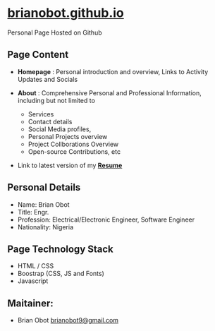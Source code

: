 # [brianobot.github.io](brianobot.github.io)

Personal Page Hosted on Github

## Page Content
- **Homepage** : Personal introduction and overview, Links to Activity Updates and Socials
- **About** : Comprehensive Personal and Professional Information, including but not limited to 
  - Services
  - Contact details
  - Social Media profiles, 
  - Personal Projects overview
  - Project Collborations Overview
  - Open-source Contributions, etc
  
- Link to latest version of my [**Resume**](https://raw.githubusercontent.com/brianobot/Resume/master/_Resume.pdf)

## Personal Details
- Name: Brian Obot
- Title: Engr.
- Profession: Electrical/Electronic Engineer, Software Engineer
- Nationality: Nigeria


## Page Technology Stack
- HTML / CSS
- Boostrap (CSS, JS and Fonts)
- Javascript


## Maitainer:
- Brian Obot <brianobot9@gmail.com>
